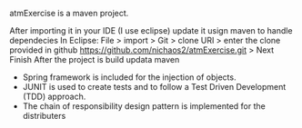 atmExercise is a maven project.

After importing it in your IDE (I use eclipse) update it usign maven to handle dependecies
In Eclipse: File > import > Git > clone URI > enter the clone provided in github https://github.com/nichaos2/atmExercise.git > Next Finish
After the project is build updata maven

- Spring framework is included for the injection of objects.
- JUNIT is used to create tests and to follow a Test Driven Development (TDD) approach.
- The chain of responsibility design pattern is implemented for the distributers
